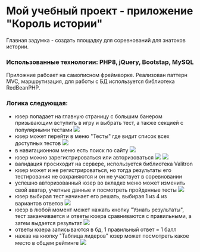 # Мой учебный проект - приложение "Король истории"

Главная задумка - создать площадку для соревнований для знатоков истории.

### Использованные технологии: PHP8, jQuery, Bootstap, MySQL

Приложние рабоает на самописном фреймворке. Реализован паттерн MVC, маршрутизация, для работы с БД используется библиотека RedBeanPHP.

### Логика следующая:
- юзер попадает на главную страницу с большим банером призывающим вступить в игру и выбрать тест, а также секцией с популярными тестами
  ![](https://ibb.co/NsQHsLM)
- юзер может перейти в меню "Тесты" где видит список всех доступных тестов
  ![](https://cloud.mail.ru/public/GZwE/HVthBjuSr/2023-07-21_15-02-07.png)
- в навигационном меню есть поиск по сайту
  ![](https://cloud.mail.ru/public/GZwE/HVthBjuSr/2023-07-21_15-02-30.png)
- юзер можно зарегистрироваться или авторизоваться
 ![](https://cloud.mail.ru/public/GZwE/HVthBjuSr/2023-07-21_15-09-26.png)
 ![](https://cloud.mail.ru/public/GZwE/HVthBjuSr/2023-07-21_15-07-53.png)
- валидация просиходит на сервере, используется библиотека Valitron
- юзер может и не регистрироваться, но тогда результаты его тестирования не сохраняются и он не участвует в соревновании
- успешно авторизованный юзер во вкладке меню может изменить свой аватар, учетные данные и посмотреть пройденные тесты
 ![](https://cloud.mail.ru/public/GZwE/HVthBjuSr/2023-07-21_15-05-27.png)
- юзер выбирая тест начинает его решать, выбирая 1 из 4 из вариантов ответов
 ![](https://cloud.mail.ru/public/GZwE/HVthBjuSr/2023-07-21_15-03-43.png)
- юезр в любой момент может нажать кнопку "Узнать результаты", тест заканчивается и ответы юзера сравниваются с правильными, а затем выдается результат
 ![](https://cloud.mail.ru/public/GZwE/HVthBjuSr/2023-07-21_15-04-18.png)
- ответы юзера записываются в бд, 1 правильный ответ = 1 балл
- нажав на кнопку "Таблица лидеров" юзер может посмотреть какое место в общем рейтинге
 ![](https://cloud.mail.ru/public/GZwE/HVthBjuSr/2023-07-24_12-42-13.png)
